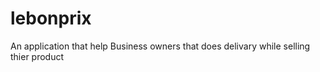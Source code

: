 # lebonprix
An application that help Business owners that does delivary while selling thier product
